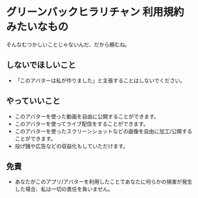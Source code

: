 #

# グリーンバックヒラリチャン 利用規約みたいなもの

そんなむつかしいことじゃないんだ、だから頼むね。

## しないでほしいこと

- 「このアバターは私が作りました」と主張することはしないでください。

## やっていいこと

- このアバターを使った動画を自由に公開することができます。
- このアバターを使ってライブ配信をすることができます。
- このアバターを使ったスクリーンショットなどの画像を自由に加工/公開することができます。
- 投げ銭や広告などの収益化もしていただけます。

## 免責

- あなたがこのアプリ/アバターを利用したことであなたに何らかの損害が発生した場合、私は一切の責任を負いません。
